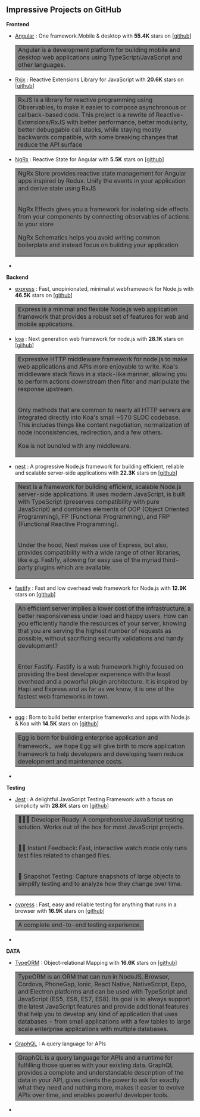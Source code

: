 ## Impressive Projects on GitHub

**Frontend**

- [Angular](https://angular.io/) : One framework.Mobile & desktop with **55.4K** stars on [[github](https://github.com/angular/angular)]
    
    <table><tr><td bgcolor=gray>
    Angular is a development platform for building mobile and desktop web applications using TypeScript/JavaScript and other languages.
    </td></tr></table>

- [Rxjx](https://rxjs-dev.firebaseapp.com/) : Reactive Extensions Library for JavaScript with **20.6K** stars on [[github](https://github.com/ReactiveX/rxjs)]

    <table><tr><td bgcolor=gray>
    RxJS is a library for reactive programming using Observables, to make it easier to compose asynchronous or callback-based code. This project is a rewrite of Reactive-Extensions/RxJS with better performance, better modularity, better debuggable call stacks, while staying mostly backwards compatible, with some breaking changes that reduce the API surface
    </td></tr></table>

- [NgRx](https://ngrx.io/) : Reactive State for Angular with **5.5K** stars on [[github](https://github.com/ngrx/platform)]

    <table><tr><td bgcolor=gray>
    NgRx Store provides reactive state management for Angular apps inspired by Redux. Unify the events in your application and derive state using RxJS<br></br>

    NgRx Effects gives you a framework for isolating side effects from your components by connecting observables of actions to your store

    NgRx Schematics helps you avoid writing common boilerplate and instead focus on building your application
    </td></tr></table>

- 


**Backend**

- [express](https://expressjs.com/) : Fast, unopinionated, minimalist webframework for Node.js with **46.5K** stars on [[github](https://github.com/expressjs/express)] 
    
    <table><tr><td bgcolor=gray>
    Express is a minimal and flexible Node.js web application framework that provides a robust set of features for web and mobile applications.
    </td></tr></table>

- [koa](https://koajs.com/) : Next generation web framework for node.js with **28.1K** stars on [[giihub](https://github.com/koajs/koa)]
    
    <table><tr><td bgcolor=gray>
    Expressive HTTP middleware framework for node.js to make web applications and APIs more enjoyable to write. Koa's middleware stack flows in a stack-like manner, allowing you to perform actions downstream then filter and manipulate the response upstream.<br></br>

    Only methods that are common to nearly all HTTP servers are integrated directly into Koa's small ~570 SLOC codebase. This includes things like content negotiation, normalization of node inconsistencies, redirection, and a few others.

    Koa is not bundled with any middleware.
    </td></tr></table>

- [nest](https://nestjs.com/) : A progressive Node.js framework for building efficient, reliable and scalable server-side applications with **22.3K** stars on [[github](https://github.com/nestjs/nest)]

    <table><tr><td bgcolor=gray>
    Nest is a framework for building efficient, scalable Node.js server-side applications. It uses modern JavaScript, is built with TypeScript (preserves compatibility with pure JavaScript) and combines elements of OOP (Object Oriented Programming), FP (Functional Programming), and FRP (Functional Reactive Programming).<br></br>

    Under the hood, Nest makes use of Express, but also, provides compatibility with a wide range of other libraries, like e.g. Fastify, allowing for easy use of the myriad third-party plugins which are available.
    </td></tr></table>
    
- [fastify](https://www.fastify.io/) : Fast and low overhead web framework for Node.js with **12.9K** stars on [[github](https://github.com/fastify/fastify)]

    <table><tr><td bgcolor=gray>
    An efficient server implies a lower cost of the infrastructure, a better responsiveness under load and happy users. How can you efficiently handle the resources of your server, knowing that you are serving the highest number of requests as possible, without sacrificing security validations and handy development?<br></br>

    Enter Fastify. Fastify is a web framework highly focused on providing the best developer experience with the least overhead and a powerful plugin architecture. It is inspired by Hapi and Express and as far as we know, it is one of the fastest web frameworks in town.
    </td></tr></table>

- [egg](https://eggjs.org/) : Born to build better enterprise frameworks and apps with Node.js & Koa with **14.5K** stars on [[github](https://github.com/eggjs/egg/)]

    <table><tr><td bgcolor=gray>
    Egg is born for building enterprise application and framework，we hope Egg will give birth to more application framework to help developers and developing team reduce development and maintenance costs.
    </td></tr></table>

-

**Testing**

- [Jest](https://jestjs.io/) : A delightful JavaScript Testing Framework with a focus on simplicity with **28.8K** stars on [[github](https://github.com/facebook/jest)]

    <table><tr><td bgcolor=gray>
    👩🏻‍💻 Developer Ready: A comprehensive JavaScript testing solution. Works out of the box for most JavaScript projects.<br></br>

    🏃🏽 Instant Feedback: Fast, interactive watch mode only runs test files related to changed files.<br></br>

    📸 Snapshot Testing: Capture snapshots of large objects to simplify testing and to analyze how they change over time.
    </td></tr></table>

- [cypress](https://www.cypress.io/) : Fast, easy and reliable testing for anything that runs in a browser with **16.9K** stars on [[github](https://github.com/cypress-io/cypress)]

    <table><tr><td bgcolor=gray>
    A complete end-to-end testing experience. 
    </td></tr></table>

- 

**DATA**

- [TypeORM](https://typeorm.io/#/) : Object-relational Mapping with **16.6K** stars on [[github](https://github.com/typeorm/typeorm)]

    <table><tr><td bgcolor=gray>
    TypeORM is an ORM that can run in NodeJS, Browser, Cordova, PhoneGap, Ionic, React Native, NativeScript, Expo, and Electron platforms and can be used with TypeScript and JavaScript (ES5, ES6, ES7, ES8). Its goal is to always support the latest JavaScript features and provide additional features that help you to develop any kind of application that uses databases - from small applications with a few tables to large scale enterprise applications with multiple databases.
    </td></tr></table>

- [GraphQL](https://graphql.org/) : A query language for APIs 

    <table><tr><td bgcolor=gray>
    GraphQL is a query language for APIs and a runtime for fulfilling those queries with your existing data. GraphQL provides a complete and understandable description of the data in your API, gives clients the power to ask for exactly what they need and nothing more, makes it easier to evolve APIs over time, and enables powerful developer tools.
    </td></tr></table>

-
